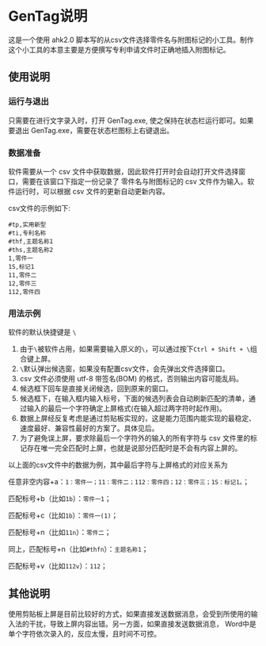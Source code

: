 # GenTag说明

这是一个使用 ahk2.0 脚本写的从csv文件选择零件名与附图标记的小工具。制作这个小工具的本意主要是方便撰写专利申请文件时正确地插入附图标记。

## 使用说明

### 运行与退出

只需要在进行文字录入时，打开 GenTag.exe, 使之保持在状态栏运行即可。如果要退出  GenTag.exe，需要在状态栏图标上右键退出。

### 数据准备

软件需要从一个 csv 文件中获取数据，因此软件打开时会自动打开文件选择窗口，需要在该窗口下指定一份记录了 零件名与附图标记的 csv 文件作为输入。软件运行时，可以根据 csv 文件的更新自动更新内容。

csv文件的示例如下:

```
#tp,实用新型
#ti,专利名称
#thf,主题名称1
#ths,主题名称2
1,零件一
1S,标记1
11,零件二
12,零件三
112,零件四
```

### 用法示例

软件的默认快捷键是 `\`

1. 由于`\`被软件占用，如果需要输入原义的`\`，可以通过按下`Ctrl + Shift + \`组合键上屏。
2. `\`默认弹出候选窗，如果没有配置csv文件，会先弹出文件选择窗口。
3. csv 文件必须使用 utf-8 带签名(BOM) 的格式，否则输出内容可能乱码。
4. 候选框下回车是直接关闭候选，回到原来的窗口。
5. 候选框下，在输入框内输入标号，下面的候选列表会自动刷新匹配的清单，通过输入的最后一个字符确定上屏格式(在输入超过两字符时起作用)。
6. 数据上屏经反复考虑是通过剪贴板实现的，这是能力范围内能实现的最稳定、速度最好、兼容性最好的方案了。具体见后。
7. 为了避免误上屏，要求除最后一个字符外的输入的所有字符与 csv 文件里的标记存在唯一完全匹配时上屏，也就是说部分匹配时是不会有内容上屏的。

以上面的csv文件中的数据为例，其中最后字符与上屏格式的对应关系为

  任意非空内容+a：`1：零件一；11：零件二；112：零件四；12：零件三；1S：标记1。`；
  
  匹配标号+b（比如`1b`）：`零件一1`；
  
  匹配标号+c（比如`1b`）：`零件一(1)`；
  
  匹配标号+n（比如`11n`）：`零件二`；
  
  同上，匹配标号+n（比如`#thfn`）：`主题名称1`；
  
  匹配标号+v（比如`112v`）：`112`；


## 其他说明

使用剪贴板上屏是目前比较好的方式，如果直接发送数据消息，会受到所使用的输入法的干扰，导致上屏内容出错。另一方面，如果直接发送数据消息， Word中是单个字符依次录入的，反应太慢，且时间不可控。